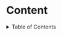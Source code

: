 # Content  

<details>
  <summary>Table of Contents</summary>
  <ol>
    <details>
    <summary><a href="VideoProcessing/README.md">Video Procesing</a></summary>
      <ol>
        <li>
          <a href="VideoProcessing/README.md#dev-process">Dev Process</a>
          <ul>
            <li><a href="#built-with">Built With</a></li>
          </ul>
        </li>
        <li>
          <a href="#getting-started">Getting Started</a>
          <ul>
            <li><a href="#set-up">Set-up</a></li>
          </ul>
        </li>
        <li><a href="#pseudocode">Pseudocode</a></li>
        <li><a href="#breakdown-of-code">Breakdown of Code</a></li>
        <li><a href="#contact">Contact</a></li>
      <ol>
    <details>
  </ol>
</details>

- [Overview](#overview)
- [Video Processing](VideoProcessing/README.md)
  - [Motivation](VideoProcessing/README.md#motivation)
    - [Dev Process](VideoProcessing/README.md#dev-process)
      - [Start](VideoProcessing/README.md#start)
      - [Decoding Chaotic Tracking ](VideoProcessing/README.md#decoding-chaotic-tracking)
          - [Color Differentiation](VideoProcessing/README.md#color-differentiation)
          - [Previous Frame Proximity](VideoProcessing/README.md#previous-frame-proximity)
      - [Camera Setting](VideoProcessing/README.md#camera-setting)
  - [How to Use the Code](VideoProcessing/README.md#how-to-use-the-code)
  - [Results](VideoProcessing/README.md#results)
- [Simulation](Simulations/README.md)
  - [Plan](Simulations/README.md#plan)
  - [Mathematical Model](Simulations/README.md#mathematical-model)
    - [Setting up the Lagrangian](Simulations/README.md#setting-up-the-lagrangian)
    - [Euler-Lagrange Equations](Simulations/README.md#euler-lagrange-equations)
    - [Final Equations](Simulations/README.md#final-equations)
  - [The Code](Simulations/README.md#the-code)
    - [Config](Simulations/README.md#config)
      - [Params](Simulations/README.md#params)
        - [Solver](Simulations/README.md#solver)
    - [Equations of Motion](Simulations/README.md#equations-of-motion)
      - [Parameters and State Extraction](Simulations/README.md#parameters-and-state-extraction)
      - [Intermediate Calculations](Simulations/README.md#intermediate-calculations)
      - [Return Value](Simulations/README.md#return-value)
    - [Solve Pendulum ODE](Simulations/README.md#solve-pendulum-ode)
    - [Create Animation](Simulations/README.md#create-animation)
    - [Process Pendulum Data](Simulations/README.md#process-pendulum-data)
    - [Graphing Functions](Simulations/README.md#graphing-functions)
    - [Main](Simulations/README.md#main)
  - [Results](Simulations/README.md#results)
- [Verification](Verification/README.md)
  - [Goal](Verification/README.md#goal)
  - [The Code](Verification/README.md#the-code)
      - [Fourier Functions](Verification/README.md#fourier-functions)
          - [fourier_series](Verification/README.md#fourier_series)
              - [Parameters](Verification/README.md#parameters)
              - [Function Description](Verification/README.md#function-description)
          - [fit_fourier](Verification/README.md#fit_fourier)
              - [Parameters](Verification/README.md#Parameters-1)
              - [Function Description](Verification/README.md#function-description-1)
      - [Graphing Functions](Verification/README.md#graphing-functions)
          - [plot_fourier_comparison](Verification/README.md#plot_fourier_comparison)
          - [plot_deviation](Verification/README.md#plot_deviation)
  - [Results](Verification/README.md#results)
- [Poster](#poster)
- [Credits](#credits)

# Overview  

In Intermediate Physics Laboratory (2025) we have a project to analyze a chaotic pendulum system. This will be done through tracking the angles of a physical set up, making a theoretical model, then comparing the results of the two.  

Here is an image of the physical setup we are working with:  

<div align="center">
  <img src="./Assets/physical_setup.png" alt="Setup" width="90%">
  <p>Figure 1. Physical Setup.</p>
</div>

The MATLAB code given to us for tracking LEDs in a video was broken, old, and quite frankly bad, so we developed a new solution using openCV and other python libraries. See [this README](VideoProcessing/README.md).  

We also used Lagrangians to make a theoretical model, then we simulated the model. See [this README](Simulations/README.md).  

If you are a future group doing this lab and hope to code something cool, consider forking this repository!  

# Poster  

Here is a poster of our progress made for the first lab of IPL:  

<div align="center">
  <img src="./Assets/Adam and Chris - Modeling of a Chaotic Pendulum.png" alt="Poster" width="90%">
  <p>Figure 2. Project Poster!</p>
</div>

# Presentation   

Here we can attach some information on our in class presentation, yet to be created.  

# Credits  

Made by Adam Field and Christopher Pacheco.  
Thank you Professor Noviello and TAs Drew and Holden for all the help.